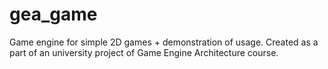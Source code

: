 # gea_game
Game engine for simple 2D games + demonstration of usage. Created as a part of an university project of Game Engine Architecture course.
